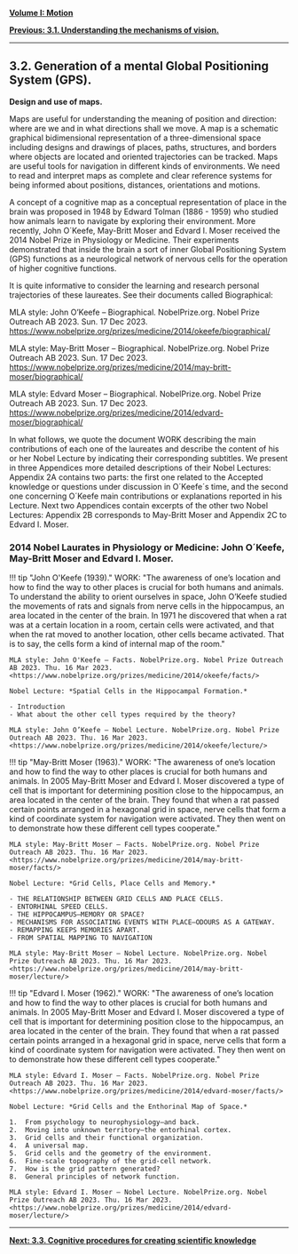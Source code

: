 
[**Volume I: Motion**](./volume-I.md)

[**Previous: 3.1.  Understanding the mechanisms of vision.**](./vol-I-chap-3-sect-1.md) 

***

## 3.2.  Generation of a mental Global Positioning System (GPS).

**Design and use of maps.**

Maps are useful for understanding the meaning of position and direction: where are we and in what directions shall we move. A map is a schematic graphical bidimensional representation of a three-dimensional space including designs and drawings of places, paths, structures, and borders where objects are located and oriented trajectories can be tracked. Maps are useful tools for navigation in different kinds of environments. We need to read and interpret maps as complete and clear reference systems for being informed about positions, distances, orientations and motions.
 
A concept of a cognitive map as a conceptual representation of place in the brain was proposed in 1948 by Edward Tolman (1886 - 1959) who studied how animals learn to navigate by exploring their environment. More recently, John O´Keefe, May-Britt Moser and Edvard I. Moser received the 2014 Nobel Prize in Physiology or Medicine. Their experiments demonstrated that inside the brain a sort of inner Global Positioning System (GPS) functions as a neurological network of nervous cells for the operation of higher cognitive functions. 

It is quite informative to consider the learning and research personal trajectories of these laureates. See their documents called Biographical:

MLA style: John O’Keefe – Biographical. NobelPrize.org. Nobel Prize Outreach AB 2023. Sun. 17 Dec 2023. https://www.nobelprize.org/prizes/medicine/2014/okeefe/biographical/

MLA style: May-Britt Moser – Biographical. NobelPrize.org. Nobel Prize Outreach AB 2023. Sun. 17 Dec 2023. https://www.nobelprize.org/prizes/medicine/2014/may-britt-moser/biographical/

MLA style: Edvard Moser – Biographical. NobelPrize.org. Nobel Prize Outreach AB 2023. Sun. 17 Dec 2023. <https://www.nobelprize.org/prizes/medicine/2014/edvard-moser/biographical/>

In what follows, we quote the document WORK describing the main contributions of each one of the laureates and describe the content of his or her Nobel Lecture by indicating their corresponding subtitles. We present in three Appendices more detailed descriptions of their Nobel Lectures: Appendix 2A contains two parts: the first one related to the Accepted knowledge or questions under discussion in O´Keefe´s time, and the second one concerning O´Keefe main contributions or explanations reported in his Lecture. Next two Appendices contain excerpts of the other two Nobel Lectures: Appendix 2B corresponds to May-Britt Moser and Appendix 2C to Edvard I. Moser.

### 2014 Nobel Laurates in Physiology or Medicine: John O´Keefe, May-Britt Moser and Edvard I. Moser.

!!! tip "John O'Keefe (1939)."
	WORK: "The awareness of one’s location and how to find the way to other places is crucial for both humans and animals. To understand the ability to orient ourselves in space, John O’Keefe studied the movements of rats and signals from nerve cells in the hippocampus, an area located in the center of the brain. In 1971 he discovered that when a rat was at a certain location in a room, certain cells were activated, and that when the rat moved to another location, other cells became activated. That is to say, the cells form a kind of internal map of the room."

	MLA style: John O'Keefe – Facts. NobelPrize.org. Nobel Prize Outreach AB 2023. Thu. 16 Mar 2023. <https://www.nobelprize.org/prizes/medicine/2014/okeefe/facts/>

	Nobel Lecture: *Spatial Cells in the Hippocampal Formation.*

	- Introduction
	- What about the other cell types required by the theory?

	MLA style: John O’Keefe – Nobel Lecture. NobelPrize.org. Nobel Prize Outreach AB 2023. Thu. 16 Mar 2023. <https://www.nobelprize.org/prizes/medicine/2014/okeefe/lecture/>

!!! tip "May-Britt Moser (1963)."
	WORK: "The awareness of one’s location and how to find the way to other places is crucial for both humans and animals. In 2005 May-Britt Moser and Edvard I. Moser discovered a type of cell that is important for determining position close to the hippocampus, an area located in the center of the brain. They found that when a rat passed certain points arranged in a hexagonal grid in space, nerve cells that form a kind of coordinate system for navigation were activated. They then went on to demonstrate how these different cell types cooperate."

	MLA style: May-Britt Moser – Facts. NobelPrize.org. Nobel Prize Outreach AB 2023. Thu. 16 Mar 2023. <https://www.nobelprize.org/prizes/medicine/2014/may-britt-moser/facts/>

	Nobel Lecture: *Grid Cells, Place Cells and Memory.*

	- THE RELATIONSHIP BETWEEN GRID CELLS AND PLACE CELLS.
	- ENTORHINAL SPEED CELLS.
	- THE HIPPOCAMPUS—MEMORY OR SPACE?
	- MECHANISMS FOR ASSOCIATING EVENTS WITH PLACE—ODOURS AS A GATEWAY.
	- REMAPPING KEEPS MEMORIES APART.
	- FROM SPATIAL MAPPING TO NAVIGATION

	MLA style: May-Britt Moser – Nobel Lecture. NobelPrize.org. Nobel Prize Outreach AB 2023. Thu. 16 Mar 2023. <https://www.nobelprize.org/prizes/medicine/2014/may-britt-moser/lecture/>

!!! tip "Edvard I. Moser (1962)."
	WORK: "The awareness of one’s location and how to find the way to other places is crucial for both humans and animals. In 2005 May-Britt Moser and Edvard I. Moser discovered a type of cell that is important for determining position close to the hippocampus, an area located in the center of the brain. They found that when a rat passed certain points arranged in a hexagonal grid in space, nerve cells that form a kind of coordinate system for navigation were activated. They then went on to demonstrate how these different cell types cooperate."

	MLA style: Edvard I. Moser – Facts. NobelPrize.org. Nobel Prize Outreach AB 2023. Thu. 16 Mar 2023. <https://www.nobelprize.org/prizes/medicine/2014/edvard-moser/facts/>

	Nobel Lecture: *Grid Cells and the Enthorinal Map of Space.*

	1.	From psychology to neurophysiology—and back.
	2.	Moving into unknown territory—the entorhinal cortex.
	3.	Grid cells and their functional organization.
	4.	A universal map.
	5.	Grid cells and the geometry of the environment.
	6.	Fine-scale topography of the grid-cell network.
	7.	How is the grid pattern generated?
	8.	General principles of network function.

	MLA style: Edvard I. Moser – Nobel Lecture. NobelPrize.org. Nobel Prize Outreach AB 2023. Thu. 16 Mar 2023. <https://www.nobelprize.org/prizes/medicine/2014/edvard-moser/lecture/>

***

[**Next: 3.3.  Cognitive procedures for creating scientific knowledge**](./vol-I-chap-3-sect-3.md)

